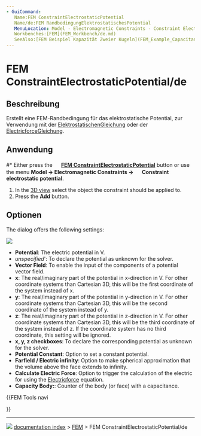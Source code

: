 ```yaml
---
- GuiCommand:
   Name:FEM ConstraintElectrostaticPotential
   Name/de:FEM RandbedingungElektrostatischesPotential
   MenuLocation: Model - Electromagnetic Constraints - Constraint Electrostatic Potential
   Workbenches:[FEM](FEM_Workbench/de.md)
   SeeAlso:[FEM Beispiel Kapazität Zweier Kugeln](FEM_Example_Capacitance_Two_Balls/de.md), [FEM Anleitung](FEM_tutorial/de.md)
---
```


# FEM ConstraintElectrostaticPotential/de



## Beschreibung

Erstellt eine FEM-Randbedingung für das elektrostatische Potential, zur Verwendung mit der [ElektrostatischenGleichung](FEM_EquationElectrostatic/de.md) oder der [ElectricforceGleichung](FEM_EquationElectricforce/de.md).



## Anwendung

#\* Either press the **<img src="images/FEM_ConstraintElectrostaticPotential.svg" width=16px> [FEM ConstraintElectrostaticPotential](FEM_ConstraintElectrostaticPotential.md)** button or use the menu **Model → Electromagnetic Constraints → <img src="images/FEM_ConstraintElectrostaticPotential.svg" width=16px> Constraint electrostatic potential**.

1.  In the [3D view](3D_view.md) select the object the constraint should be applied to.
2.  Press the **Add** button.



## Optionen

The dialog offers the following settings:

![](images/FEM_ElectrostaticPotential_dialog.png )

-   **Potential**: The electric potential in V.
-   *unspecified*\': To declare the potential as unknown for the solver.
-   **Vector Field**: To enable the input of the components of a potential vector field.
-   **x**: The real/imaginary part of the potential in x-direction in V. For other coordinate systems than Cartesian 3D, this will be the first coordinate of the system instead of x.
-   **y**: The real/imaginary part of the potential in y-direction in V. For other coordinate systems than Cartesian 3D, this will be the second coordinate of the system instead of y.
-   **z**: The real/imaginary part of the potential in z-direction in V. For other coordinate systems than Cartesian 3D, this will be the third coordinate of the system instead of z. If the coordinate system has no third coordinate, this setting will be ignored.
-   **x, y, z checkboxes**: To declare the corresponding potential as unknown for the solver.
-   **Potential Constant**: Option to set a constant potential.
-   **Farfield / Electric infinity**: Option to make spherical approximation that the volume above the face extends to infinity.
-   **Calculate Electric Force**: Option to trigger the calculation of the electric for using the [Electricforce](FEM_EquationElectricforce.md) equation.
-   **Capacity Body:**: Counter of the body (or face) with a capacitance.





{{FEM Tools navi

}}



---
![](images/Button_right.svg) [documentation index](../README.md) > [FEM](Category_FEM.md) > FEM ConstraintElectrostaticPotential/de

